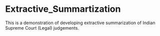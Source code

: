 # Extractive_Summartization
This is a demonstration of developing extractive summarization of Indian Supreme Court (Legal) judgements.
